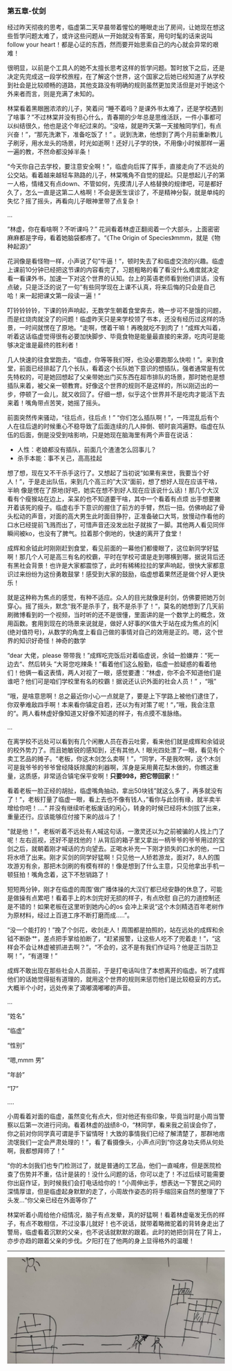### 第五章-仗剑

经过昨天彻夜的思考，临虚第二天早晨带着惺忪的睡眼走出了房间，让她现在想这些哲学问题太难了，或许这些问题从一开始就没有答案，用句时髦的话来说叫 follow your heart！都是心证的东西，然而要开始思索自己的内心就会异常的艰难！

很明显，以前是个工具人的她不太擅长思考这样的哲学问题。暂时放下之后，还是决定先完成这一段学校旅程，在了解这个世界，这个国家之后她已经知道了从学校到社会是比较顺畅的道路，其他支路没有明确的规则虽然更加灵活但是对于她这个外来者而言，则是充满了未知的。

林棠看着黑眼圈浓浓的儿子，笑着问 “睡不着吗？是课外书太难了，还是学校遇到了啥事？”不过林棠并没有担心什么，青春期的少年总是思维活跃，一件小事都可以纠结很久，他也是这个年纪过来的。“没啥，就是昨天第一天接触同学们，有点兴奋！”，“那先洗漱下，准备吃饭了！” 。说到洗漱，他想到了两个月前重新教儿子刷牙，用水龙头的场景，时光如逝啊！还好儿子学的快，不用像小时候那样一遍一遍的教，不然命都没掉半条！

“今天你自己去学校，要注意安全啊！”，临虚向后挥了挥手，直接走向了不远处的公交站。看着越来越轻车熟路的儿子，林棠嘴角不自觉的提起。只是想起儿子的第一人格，情绪又有点down、不管如何，先摸清儿子人格替换的规律吧，可是都好久了，怎么一直是这第二人格啊！不会是医生误诊了，不是精神分裂，就是单纯的失忆？摇了摇头，再看向儿子眼神里带了点复杂！

...

“林虚，你在看啥啊？不听课吗？” 花涧看着林虚正翻阅着一个大部头，上面密密麻麻都是字母，看着她脑袋都疼了。“《The Origin of Species》mmm，就是《物种起源》”

花涧像是看怪物一样，小声说了句”牛逼！“，顿时失去了和临虚交流的兴趣。临虚上课前10分钟已经把这节课的内容看完了，习题粗略的看了看没什么难度就决定看一看课外书，加速一下对这个世界的认知。台上的英语老师看到他们讲话，没有点破，只是泛泛的说了一句”有些同学现在上课不认真，将来后悔的只会是自己哈！来一起把课文第一段读一遍！“

叮铃铃铃铃，下课的铃声响起，无数学生朝着食堂奔去，晚一步可不是饿的问题，而是红烧肉就没了的问题！临虚昨天只是来学校领了书本，还没有经历过这样的场景，一时间就愣在了原地。“走啊，愣着干嘛！再晚就吃不到肉了！”成辉大叫着，听着这话临虚觉得很有必要加快脚步、毕竟食物是能量最直接的来源，吃肉可是能够决定谁是最终的胜利者！

几人快速的往食堂跑去，“临虚，你等等我们呀，也没必要跑那么快啦！”。来到食堂，前面已经排起了几个长队，看着这个长队她下意识的想插队，强者通常是有优先特权的，可是她回想起了父亲带她出门买东西在超市排队的场景，那时她也是想插队来着，被父亲一顿教育。好像这个世界的规则不是这样的，所以刚迈出的一步，停顿了一会儿，就又收回了。仔细一想，似乎这个世界并不是吃肉才能活下去来着！嘴角带点苦笑，她摇了摇头。

前面突然传来骚动，“往后点，往后点！” “你们怎么插队啊！”，一阵混乱后有个人在往后退的时候重心不稳导致了后面连续的几人摔倒、顿时哀鸿遍野。临虚在队伍的后面，倒是没受到啥影响，只是她现在脑海里有两个声音在说话：

- 人性：老娘都没有插队，前面几个渣渣怎么回事儿？
- 杀手本能：事不关己，高高挂起

想了想，现在又不干杀手这行了。又想起了当初说“如果有来世，我要当个好人！”，于是走出队伍，来到几个高三的”大汉“面前，想了想好人现在应该干啥，半晌 像是愣在了原地(好吧，她实在想不到好人现在应该说什么话)！那几个大汉看有个瘦猴站在边上，呆呆的也不知道要干啥，其中一个看着有点烦 出手想要撇开着该死的瘦子。临虚右手下意识的握住了前方的手臂，然后一扭。仿佛响起了骨头松动的声音，对面的高大男生此时面目狰狞，正准备破口大骂，放慢动作看他的口水已经提前飞溅而出了，可惜声音还没发出肚子就挨了一脚。其他两人看见同伴瞬间被ko，也没有了脾气。拉着那个倒地的，快速的离开了食堂！

成辉和余钺此时刚刚赶到食堂，看见前面的一幕他们都傻眼了，这位新同学好猛啊！那几个人可是高三有名的校霸，平时在学校可谓是走到哪横到哪，据说背后还有黑社会背景！也许是大家都震惊了，此时有稀稀拉拉的掌声响起，很快大家都意识过来纷纷为这份勇敢鼓掌！感受到大家的鼓励，临虚想着果然还是做个好人更快乐！

就是这种称为焦点的感觉，有种不适应。众人的目光就像是利剑，仿佛要把她万剑穿心。摇了摇头，默念“我不是杀手了，我不是杀手了！“，莫名的她想到了几天前刷微博看到的一个视频，当时听的还不是很懂，里面讲的是一个数学上的概念，效用函数。套用到现在的场景来说就是，做好人好事的K值大于站在成为焦点的|K|(绝对值符号)，从数学的角度上看自己做的事情对自己的效用是正的。嗯，这个世界的知识好奇怪！神奇的数学

“dear 大佬，please 带带我！”成辉吃完饭后对着临虚说，余钺一脸嫌弃：“死一边去“、然后转头 ”大哥您吃辣条！”看着他们这么殷勤，临虚一脸疑惑的看着他们！他俩一看这表情，两人对视了一眼，感觉要遭：“林虚，你不会不知道他们是谁吧？他们可是咱们学校里有名的校霸！据说还认识外面的社会人员！” ，“哦”

”哦，是啥意思啊！总之最近你小心一点就是了，要是上下学路上被他们逮住了，你双拳难敌四手啊！本来看你镇定自若，还以为有对策了呢！“，”哦，我会注意的“。两人看林虚好像知道又好像不知道的样子，有点摸不准脉络。

...

在离学校不远处可以看到有几个闲散人员在吞云吐雾，看来他们就是成辉和余钺说的校外势力了。而且她敏锐的感知到，还有其他人！眼光四处漂了一眼，看见有个卖工艺品的摊子。“老板，你这木剑怎么卖啊！”，“同学，不是我吹啊，这个木剑可是我爷爷的爷爷曾经降妖除魔的利器啊，浑身是采用黄花梨木做的，你瞧这重量，这质感，非常适合镇宅保平安啊！**只要998，把它带回家**！”

看着老板一脸正经的胡扯，临虚嘴角抽动，拿出50块钱”就这么多了，再多就没有了！“，老板打量了临虚一眼，看上去也不像有钱人，”看你与此剑有缘，就半卖半增给你吧！....“ 并没有继续听老板废话的闲心，转身的时候已经将木剑拔了出来，重量还行。应该能够应付接下来的战斗了！

"就是他！"，老板听着不远处有人喊这句话，一激灵还以为之前被骗的人找上门了呢！左右巡视，还好不是找他的！从背后的箱子里又拿出一柄爷爷的爷爷用过的宝剑之后，就朝着刚才喊话的方向望去。正喝水补充一下刚才损失的口水的他，一口将水喷了出来。刚才买剑的同学好猛啊！只见他一人矫若游龙，面对7，8人的围攻游刃有余，那把木剑刷的有模有样的！像是想到了什么主意，只见他拿出手机一顿狂拍！嘴角念着，这下不愁销路了！

短短两分钟，刚才在临虚的周围'做广播体操的大汉们'都已经安静的休息了，可能是做操有点累吧！看着手上的木剑完好无损的样子，有点欣慰 自己的力道控制还是不错的！如果老板在这里听到她内心的os 会冲上来说“这个木剑精选百年老树作为原材料，经过上百道工序不断打磨而成.....”。

“没一个能打的！”挽了个剑花，收剑走人！周围都是拍照的，站在远处的成辉和余钺不断卧艹，差点把手掌给拍断了，“赶紧报警，让这些人吃不了兜着走！”，“这样会不会让林虚被抓进去啊？”，“不会的，这不是有我们作证吗？他是正当防卫啊！”，“有道理！”

成辉不敢出现在那些社会人员面前，于是打电话叫住了本想离开的临虚。听了成辉他们的话她觉得挺有道理的，就用这个世界的规则来惩罚他们是比较稳妥的方式。大概半个小时，远处传来了滴嘟滴嘟嘟的声音。

...

“姓名”

“临虚”

“性别”

“嗯,mmm   男”

“年龄”

“17”

....

小周看着对面的临虚，虽然变化有点大，但对他还有些印象，毕竟当时是小周当警察以后第一次进行问询。看着林虚的战绩8-0，“林同学，看来我之前误会你了，你之前对你同学真可谓是手下留情呀！大致的事情我们已经了解清楚了，那群地痞流氓我们一定会严肃处理的！”，看了看摄像头，小声点问到“你这身功夫师从何处啊，我都想拜师了！”

“你的木剑我们也专门检测过了，就是普通的工艺品，他们一直喊疼，但是医院检查了伤势并不重，估计是装的！没什么问题的话，你可以走了！不过后续可能需要你出庭作证，到时候我们会打电话给你的！”小周伸出手，想表达一下警民之间的深情厚谊，但是临虚起身默默的走了，小周故作姿态的将手缩回来自然的整理了下头发...“你父亲已经在外面等你了”

林棠听着小周给他介绍情况，脑子有点发晕，真的好猛啊！看着林虚毫发无伤的样子，有点不敢相信，不过没事儿就好！也不说话，就带着略微驼着的背转身走出了警局，临虚看着沉默的父亲，也不说话就默默的跟着。此时的她把剑背在了背上，亦步亦趋的跟着父亲的步伐。夕阳打在了他两的身上显得格外的温暖！

---

<img src="https://raw.githubusercontent.com/krystalics/krystalics.github.io/master/_posts/%E5%B0%8F%E8%AF%B4/img/xiyang.jpeg" style="zoom:50%;" />

